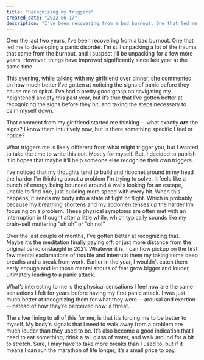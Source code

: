 ```yaml
---
title: "Recognizing my triggers"
created_date: "2022-06-17"
description: "I've been recovering from a bad burnout. One that led me to developing a panic disorder, and has left me with a good amount of physical response trauma to the feelings of anxiety. But, I've finally started to understand some of my mental triggers."
---
```


Over the last two years, I’ve been recovering from a bad burnout. One that led me to developing a panic disorder. I’m still unpacking a lot of the trauma that came from the burnout, and I suspect I’ll be unpacking for a few more years. However, things have improved significantly since last year at the same time.

This evening, while talking with my girlfriend over dinner, she commented on how much better I’ve gotten at noticing the signs of panic before they cause me to spiral. I’ve had a pretty good grasp on navigating my heightened anxiety this past year, but it’s true that I’ve gotten better at recognizing the signs before they hit, and taking the steps necessary to calm myself down.

That comment from my girlfriend started me thinking---what exactly **_are_** the signs? I know them intuitively now, but is there something specific I feel or notice?

What triggers me is likely different from what might trigger you, but I wanted to take the time to write this out. Mostly for myself. But, I decided to publish it in hopes that maybe it’ll help someone else recognize their own triggers.

I’ve noticed that my thoughts tend to build and ricochet around in my head the harder I’m thinking about a problem I’m trying to solve. It feels like a bunch of energy being bounced around 4 walls looking for an escape, unable to find one, just building more speed with every hit. When this happens, it sends my body into a state of fight or flight. Which is probably because my breathing shortens and my abdomen tenses up the harder I’m focusing on a problem. These physical symptoms are often met with an interruption in thought after a little while, which typically sounds like my brain-self muttering “uh oh” or “oh no!”

Over the last couple of months, I’ve gotten better at recognizing that. Maybe it’s the meditation finally paying off, or just more distance from the original panic onslaught in 2021. Whatever it is, I can how pickup on the first few mental exclamations of trouble and interrupt them my taking some deep breaths and a break from work. Earlier in the year, I wouldn’t catch them early enough and let those mental shouts of fear grow bigger and louder, ultimately leading to a panic attack.

What’s interesting to me is the physical sensations I feel now are the same sensations I felt for years before having my first panic attack. I was just much better at recognizing them for what they were---arousal and exertion---instead of how they’re perceived now: a threat.

The silver lining to all of this for me, is that it’s forcing me to be better to myself. My body’s signals that I need to walk away from a problem are much louder than they used to be. It’s also become a good indication that I need to eat something, drink a tall glass of water, and walk around for a bit to stretch. Sure, I may have to take more breaks than I used to, but if it means I can run the marathon of life longer, it’s a small price to pay.
